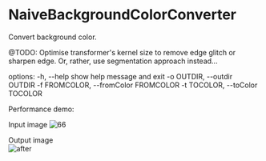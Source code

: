 # NaiveBackgroundColorConverter

Convert background color. 

@TODO: Optimise transformer's kernel size to remove edge glitch or sharpen edge. Or, rather, use segmentation approach instead... 

options:
  -h, --help            show help message and exit
  -o OUTDIR, --outdir OUTDIR
  -f FROMCOLOR, --fromColor FROMCOLOR
  -t TOCOLOR, --toColor TOCOLOR

Performance demo:

  Input image
  ![66](https://github.com/Pengkun-ZHU/NaiveBackgrounColorConverter/assets/56779575/62bbf5cd-0974-472f-8b0d-15ce7e14915c)


  Output image                   
  ![after](https://github.com/Pengkun-ZHU/NaiveBackgrounColorConverter/assets/56779575/24a9f64f-3fd0-4396-8c89-d61294cbeabd)

